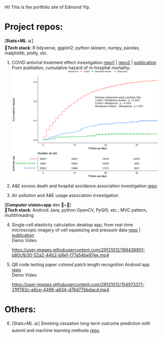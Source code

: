 Hi! This is the portfolio site of Edmond Yip.

# Project repos:

\[**Stats+ML** :bar_chart:\] <br />
:wrench:**Tech stack**: R tidyverse, ggplot2; python sklearn, numpy, pandas, matplotlib, plotly, etc.

1. COVID antiviral treatment effect investigation [repo1](https://github.com/catmasteryip/covid_antiviral) | [repo2](https://github.com/catmasteryip/covid_antiviral2) | [publication](https://www.sciencedirect.com/science/article/pii/S2666606522002176) <br />
   From publiation, cumulative hazard of in-hospital mortality: <br />
   ![alt text](http://github.com/catmasteryip/resume/blob/main/pic1.jpeg?raw=true)

2. A&E excess death and hospital avoidance association investigation [repo](https://github.com/catmasteryip/AnE_data_new) <br />

3. Air pollution and A&E usage association investigation <br />

\[**Computer vision+app** dev :eyes:+:iphone:\] <br />
:wrench:**Tech stack**: Android Java; python OpenCV, PyQt5, etc.; MVC pattern, multithreading

4. Single-cell elasticity calculation desktop app, from real-time microscopic imagery of cell squeezing and pressure data [repo](https://github.com/catmasteryip/MVC_singleCell) | [publication](https://www.sciencedirect.com/science/article/pii/S2215016121000406)<br />
   Demo Video <br />

   https://user-images.githubusercontent.com/29121012/199436901-b80cfb30-52a2-44b2-b8ef-f77a54be97ee.mp4

5. QR code testing paper colored patch length recognition Android app [repo](https://github.com/catmasteryip/GlucoseCam)<br />
   Demo Video <br />

   https://user-images.githubusercontent.com/29121012/154973371-21ff783c-a6ce-4496-a634-d78d77bbdacd.mp4

# Others:

6. \[Stats+ML :bar_chart:\] Smoking cessation long-term outcome prediction with automl and machine learning methods [repo](https://github.com/catmasteryip/smoking_cessation_v2)<br />
